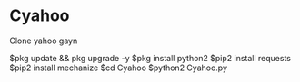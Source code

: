 # Cyahoo
Clone yahoo gayn


$pkg update && pkg upgrade -y
$pkg install python2
$pip2 install requests
$pip2 install mechanize
$cd Cyahoo
$python2 Cyahoo.py
